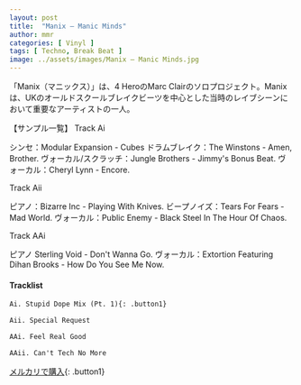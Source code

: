 ```yaml
---
layout: post
title:  "Manix – Manic Minds"
author: mmr
categories: [ Vinyl ]
tags: [ Techno, Break Beat ]
image: ../assets/images/Manix – Manic Minds.jpg
---
```


「Manix（マニックス）」は、4 HeroのMarc Clairのソロプロジェクト。Manixは、UKのオールドスクールブレイクビーツを中心とした当時のレイブシーンにおいて重要なアーティストの一人。

【サンプル一覧】
Track Ai

シンセ：Modular Expansion - Cubes
ドラムブレイク：The Winstons - Amen, Brother.
ヴォーカル/スクラッチ：Jungle Brothers - Jimmy's Bonus Beat.
ヴォーカル：Cheryl Lynn - Encore.

Track Aii

ピアノ：Bizarre Inc - Playing With Knives.
ビープノイズ：Tears For Fears - Mad World.
ヴォーカル：Public Enemy - Black Steel In The Hour Of Chaos.

Track AAi

ピアノ Sterling Void - Don't Wanna Go.
ヴォーカル：Extortion Featuring Dihan Brooks - How Do You See Me Now.

#### Tracklist
```md
Ai. Stupid Dope Mix (Pt. 1){: .button1}

Aii. Special Request

AAi. Feel Real Good

AAii. Can't Tech No More
```

[メルカリで購入](https://jp.mercari.com/item/m19039475534){: .button1}

